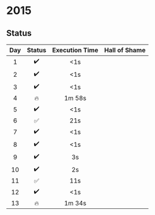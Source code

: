 # 2015
## Status

| Day | Status | Execution Time | Hall of Shame |
| :---: | :---: | :---: | :--- |
| 1 | :heavy_check_mark: | <1s |
| 2 | :heavy_check_mark: | <1s |
| 3 | :heavy_check_mark: | <1s |
| 4 | :fire: | 1m 58s |
| 5 | :heavy_check_mark: | <1s |
| 6 | :white_check_mark: | 21s |
| 7 | :heavy_check_mark: | <1s |
| 8 | :heavy_check_mark: | <1s |
| 9 | :heavy_check_mark: | 3s |
| 10 | :heavy_check_mark: | 2s |
| 11 | :white_check_mark: | 11s |
| 12 | :heavy_check_mark: | <1s |
| 13 | :fire: | 1m 34s |
